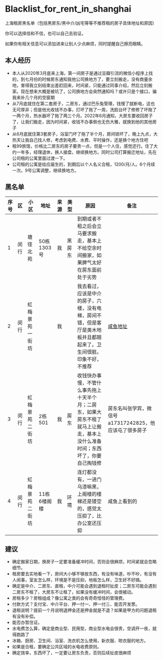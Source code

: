 # Blacklist_for_rent_in_shanghai

上海租房黑名单（包括黑房东/黑中介/凶宅等等不推荐租的房子具体地址和原因）

你可以选择信和不信，也可以自己去验证。

如果你有相关信息可以添加进来让别人少点麻烦，同时提醒自己擦亮眼睛。

## 本人经历

- 本人从2020年3月底来上海，第一间房子是通过豆瓣引流的微信小程序上找的，到七月份的时候房东通知我他公司换地方了，要立刻搬走，没有商量余地，害得我立刻结束出差赶回来，时间紧，只能通过同事介绍，然后立刻搬家。现在想来大概是被坑了，公司换地方会突然通知吗？或许只是个接口，骗我来补几个月的空窗期
- 从7月底就住在第二套房子，二房东，通过巴乐兔管理，钱慢了就断电，这也无可厚非；但是他光收钱不办事，灯坏了拖了一周，洗脸台坏了修修了坏拖了一两个月，热水器坏了拖了两三个月。2022年6月通知，大房东要收回房子了，让我们搬走，因为时间紧，收钱不办事倒也无伤大雅，就换到他的其他房子
- 从6月底就住第3套房子，浴室门坏了拖了半个月，房间锁坏了，晚上九点，大热天让我自己找人修，考虑到电费、水费、平时操作，还是换个地方住吧
- 租99旅馆，价格比二房东的房子要贵一点，但是一个人住，感觉还行。住了大约一年多，经理退休，换人接盘，继续换地方。同时公司打算搬迁地址，先在公司租的公寓里面过渡一下。
- 公司租的公寓是给应届生的，到期后以个人名义合租，1200/月/人。6个月续一次。9号公寓调整，继续换地方。

## 黑名单

|序号|区|小区|地址|来源|类型|原因|备注|
|-|-|-|-|-|-|-|-|
|1|闵行|塘径北苑|50栋1303号|我|黑房东|到期或者不租之后会立马要求搬走，基本上不给空余时间搬家，如果脾气太好在房东面前处于劣势||
|2|闵行|虹梅景苑一街坊||我||我去看过，应该是中介的房子，六楼，没有电梯，房间不错，但是客厅是类木地板并且都翘起来了。卫生间很脏。印象不好，不推荐|<a href="">咸鱼地址</a>|
|3|闵行|虹梅景苑二街坊|2栋501|我|房东|收钱快办事慢，不管什么事先拖上十天半个月；二房东，如果大房东不租了就马上让搬走，基本上没什么准备时间；东西坏了，你要自己掏钱修|房东名叫张学宾，微信号a17317242825，他应该屯了很多房子
|4|闵行|虹梅景苑二街坊|11栋6楼阁楼|我|环境|连灯都没有，一进门乌漆嘛黑，上阁楼的楼梯还是镂空的，感觉太压抑了，比办公室还压抑|咸鱼上看到的

## 建议

- 确定搬家日期，换房子一定要准备缓冲时间，否则会很麻烦，时间紧就会忽略细节。
- 租房要去实地看一下，房间大小够不够放东西，有没有味道，吵不吵，有没有人闹事，室友怎么样，环境是不是压抑，地板怎么样，卫生好不好搞。
- 确定是中介、二房东、直租，中介可能会遇到退租时扯皮；二房东可能会遇到二房东不租了，大房东不让租了，如果没有缓冲时间，会很被动。
- 房租多少？房租组成？像公寓之类的会有奇奇怪怪的管理费。
- 付款方式？支付宝、中介平台、押一付一、押一付三、能否开发票。
- 退租说明？提前一个月说明退押金还是押金就是不退？如果是甲方的问题退租有没有补偿。
- 能否办暂住证。
- 水电费怎么算，确定是商业型、民用型，商业型水电会很贵，空调开一夜，就得跑路了
- 冰箱、厨房、卫生间、浴室、洗衣机怎么使用，新衣服、晾衣服的地方。
- 如果是合租，要确定公共区域的水电收费原则。
- 确定效率，东西坏了，一定要让房东负责，否则后续扯皮很麻烦
